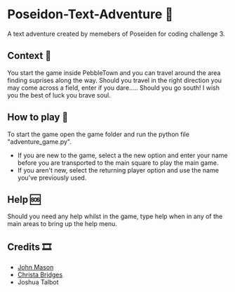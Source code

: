 # Poseidon-Text-Adventure 🐙
A text adventure created by memebers of Poseiden for coding challenge 3.

## Context 📑
You start the game inside PebbleTown and you can travel around the area finding suprises along the way. Should you travel in the right direction you may come across a field, enter if
you dare..... Should you go south! I wish you the best of luck you brave soul.

## How to play 🔌
To start the game open the game folder and run the python file "adventure_game.py". 
- If you are new to the game, select a the new option and enter your name before you are transported to the main square to play the main game. 
- If you aren't new, select the returning player option and use the name you've previously used.

## Help 🆘
Should you need any help whilst in the game, type help when in any of the main areas to bring up the help menu.

## Credits 🎞
- [John Mason](https://github.com/johnmason27)
- [Christa Bridges](https://github.com/cBridges851)
- Joshua Talbot
